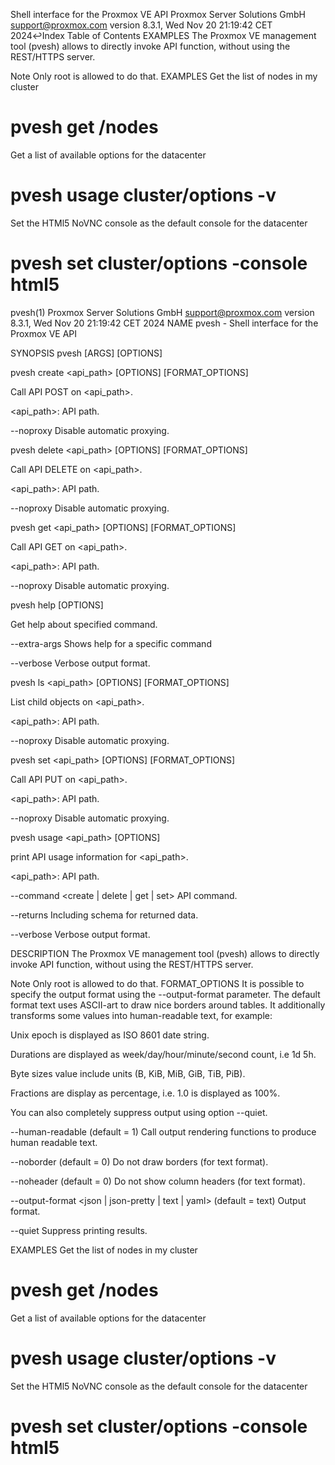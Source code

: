Shell interface for the Proxmox VE API
Proxmox Server Solutions GmbH
<support@proxmox.com>
version 8.3.1, Wed Nov 20 21:19:42 CET 2024↩Index
Table of Contents
EXAMPLES
The Proxmox VE management tool (pvesh) allows to directly invoke API function, without using the REST/HTTPS server.

Note	Only root is allowed to do that.
EXAMPLES 
Get the list of nodes in my cluster

# pvesh get /nodes
Get a list of available options for the datacenter

# pvesh usage cluster/options -v
Set the HTMl5 NoVNC console as the default console for the datacenter

# pvesh set cluster/options -console html5


pvesh(1)
Proxmox Server Solutions GmbH
<support@proxmox.com>
version 8.3.1, Wed Nov 20 21:19:42 CET 2024
NAME 
pvesh - Shell interface for the Proxmox VE API

SYNOPSIS 
pvesh <COMMAND> [ARGS] [OPTIONS]

pvesh create <api_path> [OPTIONS] [FORMAT_OPTIONS]

Call API POST on <api_path>.

<api_path>: <string>
API path.

--noproxy <boolean>
Disable automatic proxying.

pvesh delete <api_path> [OPTIONS] [FORMAT_OPTIONS]

Call API DELETE on <api_path>.

<api_path>: <string>
API path.

--noproxy <boolean>
Disable automatic proxying.

pvesh get <api_path> [OPTIONS] [FORMAT_OPTIONS]

Call API GET on <api_path>.

<api_path>: <string>
API path.

--noproxy <boolean>
Disable automatic proxying.

pvesh help [OPTIONS]

Get help about specified command.

--extra-args <array>
Shows help for a specific command

--verbose <boolean>
Verbose output format.

pvesh ls <api_path> [OPTIONS] [FORMAT_OPTIONS]

List child objects on <api_path>.

<api_path>: <string>
API path.

--noproxy <boolean>
Disable automatic proxying.

pvesh set <api_path> [OPTIONS] [FORMAT_OPTIONS]

Call API PUT on <api_path>.

<api_path>: <string>
API path.

--noproxy <boolean>
Disable automatic proxying.

pvesh usage <api_path> [OPTIONS]

print API usage information for <api_path>.

<api_path>: <string>
API path.

--command <create | delete | get | set>
API command.

--returns <boolean>
Including schema for returned data.

--verbose <boolean>
Verbose output format.

DESCRIPTION 
The Proxmox VE management tool (pvesh) allows to directly invoke API function, without using the REST/HTTPS server.

Note	Only root is allowed to do that.
FORMAT_OPTIONS 
It is possible to specify the output format using the --output-format parameter. The default format text uses ASCII-art to draw nice borders around tables. It additionally transforms some values into human-readable text, for example:

Unix epoch is displayed as ISO 8601 date string.

Durations are displayed as week/day/hour/minute/second count, i.e 1d 5h.

Byte sizes value include units (B, KiB, MiB, GiB, TiB, PiB).

Fractions are display as percentage, i.e. 1.0 is displayed as 100%.

You can also completely suppress output using option --quiet.

--human-readable <boolean> (default = 1)
Call output rendering functions to produce human readable text.

--noborder <boolean> (default = 0)
Do not draw borders (for text format).

--noheader <boolean> (default = 0)
Do not show column headers (for text format).

--output-format <json | json-pretty | text | yaml> (default = text)
Output format.

--quiet <boolean>
Suppress printing results.

EXAMPLES 
Get the list of nodes in my cluster

# pvesh get /nodes
Get a list of available options for the datacenter

# pvesh usage cluster/options -v
Set the HTMl5 NoVNC console as the default console for the datacenter

# pvesh set cluster/options -console html5

